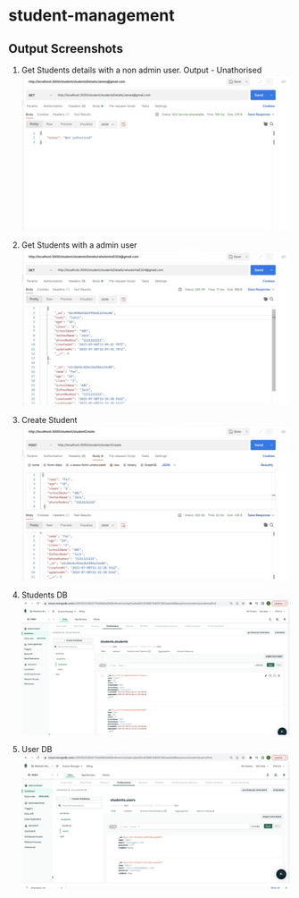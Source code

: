 # student-management

## Output Screenshots

1. Get Students details with a non admin user. Output - Unathorised
   ![image info](assets/1.jpeg)

2. Get Students with a admin user
   ![image info](assets/2.jpeg)

3. Create Student
   ![image info](assets/3.jpeg)

4. Students DB
   ![image info](assets/4.jpeg)

5. User DB
   ![image info](assets/5.jpeg)
